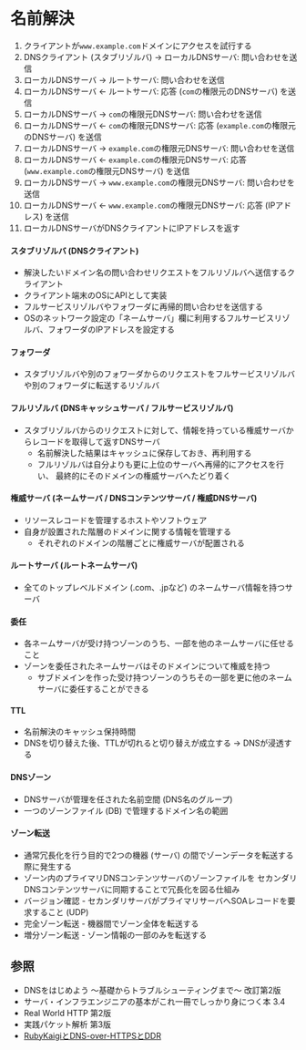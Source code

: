 # 名前解決
1. クライアントが`www.example.com`ドメインにアクセスを試行する
2. DNSクライアント (スタブリゾルバ) -> ローカルDNSサーバ: 問い合わせを送信
3. ローカルDNSサーバ -> ルートサーバ: 問い合わせを送信
4. ローカルDNSサーバ <- ルートサーバ: 応答 (`com`の権限元のDNSサーバ) を送信
5. ローカルDNSサーバ -> `com`の権限元DNSサーバ: 問い合わせを送信
6. ローカルDNSサーバ <- `com`の権限元DNSサーバ: 応答 (`example.com`の権限元のDNSサーバ) を送信
7. ローカルDNSサーバ -> `example.com`の権限元DNSサーバ: 問い合わせを送信
8. ローカルDNSサーバ <- `example.com`の権限元DNSサーバ: 応答 (`www.example.com`の権限元DNSサーバ) を送信
9. ローカルDNSサーバ -> `www.example.com`の権限元DNSサーバ: 問い合わせを送信
10. ローカルDNSサーバ <- `www.example.com`の権限元DNSサーバ: 応答 (IPアドレス) を送信
11. ローカルDNSサーバがDNSクライアントにIPアドレスを返す

#### スタブリゾルバ (DNSクライアント)
- 解決したいドメイン名の問い合わせリクエストをフルリゾルバへ送信するクライアント
- クライアント端末のOSにAPIとして実装
- フルサービスリゾルバやフォワーダに再帰的問い合わせを送信する
- OSのネットワーク設定の「ネームサーバ」欄に利用するフルサービスリゾルバ、フォワーダのIPアドレスを設定する

#### フォワーダ
- スタブリゾルバや別のフォワーダからのリクエストをフルサービスリゾルバや別のフォワーダに転送するリゾルバ

#### フルリゾルバ (DNSキャッシュサーバ / フルサービスリゾルバ)
- スタブリゾルバからのリクエストに対して、情報を持っている権威サーバからレコードを取得して返すDNSサーバ
  - 名前解決した結果はキャッシュに保存しておき、再利用する
  - フルリゾルバは自分よりも更に上位のサーバへ再帰的にアクセスを行い、
    最終的にそのドメインの権威サーバへたどり着く

#### 権威サーバ (ネームサーバ / DNSコンテンツサーバ / 権威DNSサーバ)
- リソースレコードを管理するホストやソフトウェア
- 自身が設置された階層のドメインに関する情報を管理する
  - それぞれのドメインの階層ごとに権威サーバが配置される

#### ルートサーバ (ルートネームサーバ)
- 全てのトップレベルドメイン (.com、.jpなど) のネームサーバ情報を持つサーバ

#### 委任
- 各ネームサーバが受け持つゾーンのうち、一部を他のネームサーバに任せること
- ゾーンを委任されたネームサーバはそのドメインについて権威を持つ
  - サブドメインを作った受け持つゾーンのうちその一部を更に他のネームサーバに委任することができる

#### TTL
- 名前解決のキャッシュ保持時間
- DNSを切り替えた後、TTLが切れると切り替えが成立する -> DNSが浸透する

#### DNSゾーン
- DNSサーバが管理を任された名前空間 (DNS名のグループ)
- 一つのゾーンファイル (DB) で管理するドメイン名の範囲

#### ゾーン転送
- 通常冗長化を行う目的で2つの機器 (サーバ) の間でゾーンデータを転送する際に発生する
- ゾーン内のプライマリDNSコンテンツサーバのゾーンファイルを
  セカンダリDNSコンテンツサーバに同期することで冗長化を図る仕組み
- バージョン確認 - セカンダリサーバがプライマリサーバへSOAレコードを要求すること (UDP)
- 完全ゾーン転送 - 機器間でゾーン全体を転送する
- 増分ゾーン転送 - ゾーン情報の一部のみを転送する

## 参照
- DNSをはじめよう ～基礎からトラブルシューティングまで～ 改訂第2版
- サーバ・インフラエンジニアの基本がこれ一冊でしっかり身につく本 3.4
- Real World HTTP 第2版
- 実践パケット解析 第3版
- [RubyKaigiとDNS-over-HTTPSとDDR](https://blog.kmc.gr.jp/entry/2023/05/10/165300)
